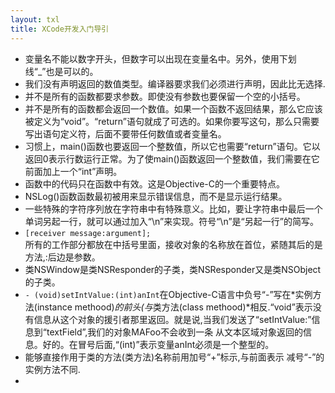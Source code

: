 ```yaml
---
layout: txl
title: XCode开发入门导引
---
```


 - 变量名不能以数字开头，但数字可以出现在变量名中。另外，使用下划线“_”也是可以的。
 - 我们没有声明返回的数值类型。编译器要求我们必须进行声明，因此比无选择.
 - 并不是所有的函数都要求参数。即使没有参数也要保留一个空的小括号。
 - 并不是所有的函数都会返回一个数值。如果一个函数不返回结果，那么它应该被定义为“void”。“return”语句就成了可选的。如果你要写这句，那么只需要写出语句定义符，后面不要带任何数值或者变量名。
 - 习惯上，main()函数也要返回一个整数值，所以它也需要“return”语句。它以返回0表示行数运行正常。为了使main()函数返回一个整数值，我们需要在它前面加上一个“int”声明。
 - 函数中的代码只在函数中有效。这是Objective-C的一个重要特点。
 - NSLog()函数函数最初被用来显示错误信息，而不是显示运行结果。
 - 一些特殊的字符序列放在字符串中有特殊意义。比如，要让字符串中最后一个单词另起一行，就可以通过加入“\n”来实现。符号“\n”是“另起一行”的简写。
 - ```[receiver message:argument];```  
 所有的工作部分都放在中括号里面，接收对象的名称放在首位，紧随其后的是方法,:后边是参数。
 - 类NSWindow是类NSResponder的子类，类NSResponder又是类NSObject的子类。
 - ```- (void)setIntValue:(int)anInt```在Objective-C语言中负号“-”写在*实例方法(instance methood)*的前头(与*类方法(class methood)*相反.“void”表示没有信息从这个对象的援引者那里返回。就是说,当我们发送了“setIntValue:”信息到“textField”,我们的对象MAFoo不会收到一条 从文本区域对象返回的信息。好的。在冒号后面,“(int)”表示变量anInt必须是一个整型的。
 - 能够直接作用于类的方法(类方法)名称前用加号“+”标示,与前面表示 减号“-”的实例方法不同.
 - 